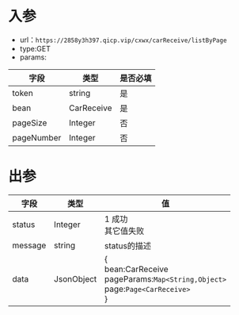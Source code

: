 # 入参

* url：```https://2858y3h397.qicp.vip/cxwx/carReceive/listByPage```
* type:GET
* params:

| 字段       | 类型       | 是否必填 |
| ---------- | ---------- | -------- |
| token      | string     | 是       |
| bean       | CarReceive | 是       |
| pageSize   | Integer    | 否       |
| pageNumber | Integer    | 否       |



# 出参

| 字段    | 类型       | 值                                                           |
| ------- | ---------- | ------------------------------------------------------------ |
| status  | Integer    | 1 成功<br />其它值失败                                       |
| message | string     | status的描述                                                 |
| data    | JsonObject | {<br />bean:CarReceive<br />pageParams:`Map<String,Object>`<br />page:`Page<CarReceive>`<br />} |

